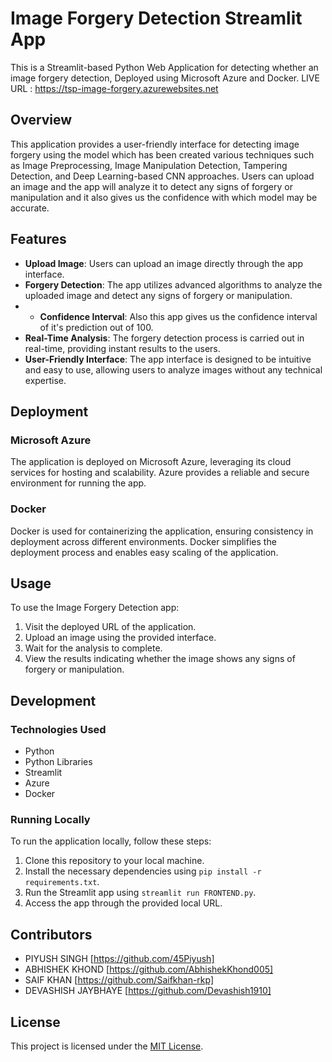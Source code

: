 # Image Forgery Detection Streamlit App

This is a Streamlit-based Python Web Application for detecting whether an image forgery detection, Deployed using Microsoft Azure and Docker.
LIVE URL : 
https://tsp-image-forgery.azurewebsites.net 

## Overview

This application provides a user-friendly interface for detecting image forgery using the model which has been created various techniques such as Image Preprocessing, 
Image Manipulation Detection,  Tampering Detection, and Deep Learning-based CNN approaches. Users can upload an image and the app will analyze it to detect any signs of 
forgery or manipulation and it also gives us the confidence with which model may be accurate.

## Features

- **Upload Image**: Users can upload an image directly through the app interface.
- **Forgery Detection**: The app utilizes advanced algorithms to analyze the uploaded image and detect any signs of forgery or manipulation.
- - **Confidence Interval**: Also this app gives us the confidence interval of it's prediction out of 100.
- **Real-Time Analysis**: The forgery detection process is carried out in real-time, providing instant results to the users.
- **User-Friendly Interface**: The app interface is designed to be intuitive and easy to use, allowing users to analyze images without any technical expertise.

## Deployment

### Microsoft Azure

The application is deployed on Microsoft Azure, leveraging its cloud services for hosting and scalability. Azure provides a reliable and secure environment for running the app.

### Docker

Docker is used for containerizing the application, ensuring consistency in deployment across different environments. Docker simplifies the deployment process and enables easy scaling of the application.

## Usage

To use the Image Forgery Detection app:

1. Visit the deployed URL of the application.
2. Upload an image using the provided interface.
3. Wait for the analysis to complete.
4. View the results indicating whether the image shows any signs of forgery or manipulation.

## Development

### Technologies Used

- Python
- Python Libraries
- Streamlit
- Azure
- Docker

### Running Locally

To run the application locally, follow these steps:

1. Clone this repository to your local machine.
2. Install the necessary dependencies using `pip install -r requirements.txt`.
3. Run the Streamlit app using `streamlit run FRONTEND.py`.
4. Access the app through the provided local URL.

## Contributors

- PIYUSH SINGH [https://github.com/45Piyush]
- ABHISHEK KHOND [https://github.com/AbhishekKhond005]
- SAIF KHAN [https://github.com/Saifkhan-rkp]
- DEVASHISH JAYBHAYE [https://github.com/Devashish1910]

## License

This project is licensed under the [MIT License](LICENSE).
